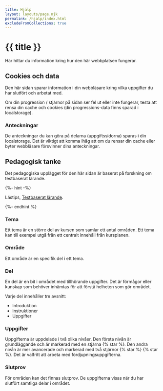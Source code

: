 ```yaml
---
title: Hjälp
layout: layouts/page.njk
permalink: /hjalp/index.html
excludeFromCollections: true
---
```


# {{ title }}

Här hittar du information kring hur den här webbplatsen fungerar.

## Cookies och data

Den här sidan sparar information i din webbläsare kring vilka uppgifter du har slutfört och arbetat med.

Om din progression / stjärnor på sidan ser fel ut eller inte fungerar, testa att rensa din cache och cookies (din progressions-data finns sparad i localstorage).

### Anteckningar

De anteckningar du kan göra på delarna (uppgiftssidorna) sparas i din localstorage. Det är viktigt att komma ihåg att om du rensar din cache eller byter webbläsare försvinner dina anteckningar.

## Pedagogisk tanke

Det pedagogiska upplägget för den här sidan är baserat på forskning om testbaserat lärande.

{%- hint -%}

Lästips, [Testbaserat lärande](https://www.nok.se/titlar/akademisk-psykologi2/testbaserat-larande/).

{%- endhint %}

### Tema

Ett tema är en större del av kursen som samlar ett antal områden. Ett tema kan till exempel utgå från ett centralt innehåll från kursplanen.

### Område

Ett område är en specifik del i ett tema.

### Del

En del är en bit i området med tillhörande uppgifter. Det är förmågor eller kunskap som behöver inhämtas för att förstå helheten som gör området.

Varje del innehåller tre avsnitt:

-   Introduktion
-   Instruktioner
-   Uppgifter

### Uppgifter

Uppgifterna är uppdelade i två olika nivåer. Den första nivån är grundläggande och är markerad med en stjärna {% star %}. Den andra nivån är mer avancerade och markerad med två stjärnor {% star %} {% star %}. Det är valfritt att arbeta med fördjupningsuppgifterna.

### Slutprov

För områden kan det finnas slutprov. De uppgifterna visas när du har slutfört samtliga delar i området.
